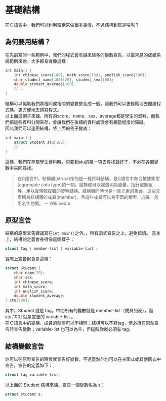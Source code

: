 # 基礎結構

在Ｃ語言中，我們可以利用結構來做很多事情，不過結構到底是啥呢？

## 為何要用結構？
在先前寫的一些範例中，我們的程式會有越來越多的變數宣告，以最常見的成績系統範例來說，大多都長得像這樣：  
```c++
int main() {
    int chinese_score[100], math_score[100], english_score[100];
    char student_name[100][20], student_sex[100];
    double student_average[100];
    // ... 
}
```
結構可以協助我們將相同或相關的變數整合成一個，讓我們可以更輕鬆地去閱讀程式碼、更方便地去撰寫程式。  
以上面這例子來講，所有的score、name、sex、average都是學生的資料，而我們把這些資料分開來存，會讓我們在後續的資料處理會有相當程度的障礙。  
因此我們可以運用結構，將上面的例子變成：  
```c++
int main() {
    struct Student stu[100];
    // ...
}
```
這樣，我們在存取學生資料時，只要到stu的某一項去尋找就好了，不必在各個變數中來回尋找。  

> 在C語言中，結構體(struct)指的是一種資料結構，是C語言中聚合數據類型(aggregate data type)的一類。結構體可以被聲明為變量、指針或數組等，用以實現較複雜的資料結構。結構體同時也是一些元素的集合，這些元素稱為結構體的成員(member)，且這些成員可以為不同的類型，成員一般用名字訪問。
> -- Wikipedia

## 原型宣告
結構的原型宣告建議寫在``int main()``之外、，所有函式宣告之上，避免錯誤。
基本上，結構的定義會長得像這個樣子：  
```c++
struct tag { member-list } variable-list ; 
```
實際上宣告則會是這樣：
```c++
struct Student {
    char name[20];
    char sex;
    int chinese_score;
    int math_score;
    int english_score;
    double student_average;
} stu[100];
```
其中，Student 就是 tag，中間所有的變數就是 member-list（成員列表），而 stu[100] 就是宣告的 variable-list 。  
在Ｃ語言中的結構，成員的型態可以不相同；結構可以不寫tag，但必須在原型宣告時宣告變數；variable-list 也可以為空，但這時你就必須有 tag。

## 結構變數宣告
你可以在原型宣告的時候就宣告好變數，不過當然你也可以在主函式或其他函式中宣告，宣告的定義如下：  
```c++
struct tag variable-list;
```
以上面的 Student 結構來講，宣告一個變數名為 s：
```c++
struct Student s;
```
